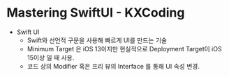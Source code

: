 # Mastering SwiftUI - KXCoding

* Swift UI
  * Swift와 선언적 구문을 사용해 빠르게 UI를 만드는 기술
  * Minimum Target 은 iOS 13이지만 현실적으로 Deployment Target이 iOS 15이상 일 때 사용.
  * 코드 상의 Modifier 혹은 프리 뷰의 Interface 를 통해 UI 속성 변경.
